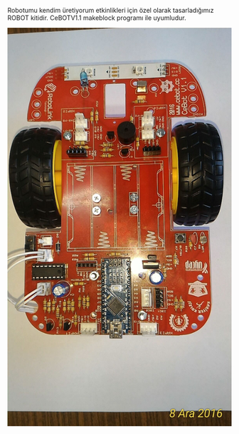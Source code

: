 Robotumu kendim üretiyorum etkinlikleri için özel olarak tasarladığımız ROBOT kitidir.
CeBOTV1.1 makeblock programı ile uyumludur.

<img src="image1.jpg" alt="ROBOS_MODELA" />
